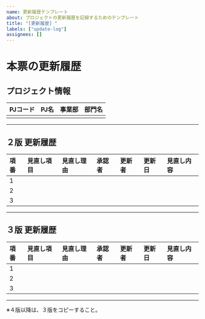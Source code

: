 ```yaml
---
name: 更新履歴テンプレート
about: プロジェクトの更新履歴を記録するためのテンプレート
title: "[更新履歴] "
labels: ["update-log"]
assignees: []
---
```



# 本票の更新履歴

## プロジェクト情報
| PJコード | PJ名 | 事業部 | 部門名 |
|:---------|:-----|:------|:-------|
|          |      |        |        |

---

## ２版 更新履歴
| 項番 | 見直し項目 | 見直し理由 | 承認者 | 更新者 | 更新日 | 見直し内容 |
|:-----|:-----------|:-----------|:-------|:-------|:-------|:-----------|
| 1    |            |            |        |        |        |            |
| 2    |            |            |        |        |        |            |
| 3    |            |            |        |        |        |            |

---

## ３版 更新履歴
| 項番 | 見直し項目 | 見直し理由 | 承認者 | 更新者 | 更新日 | 見直し内容 |
|:-----|:-----------|:-----------|:-------|:-------|:-------|:-----------|
| 1    |            |            |        |        |        |            |
| 2    |            |            |        |        |        |            |
| 3    |            |            |        |        |        |            |

---

※４版以降は、３版をコピーすること。


